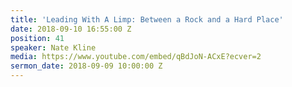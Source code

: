 ```yaml
---
title: 'Leading With A Limp: Between a Rock and a Hard Place'
date: 2018-09-10 16:55:00 Z
position: 41
speaker: Nate Kline
media: https://www.youtube.com/embed/qBdJoN-ACxE?ecver=2
sermon_date: 2018-09-09 10:00:00 Z
---
```



